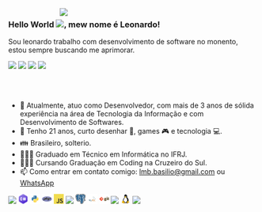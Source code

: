 <img src="https://raw.githubusercontent.com/MicaelliMedeiros/micaellimedeiros/master/image/computer-illustration.png" min-width="400px" max-width="400px" width="400px" align="right">

### Hello World <img src="https://github.com/TheDudeThatCode/TheDudeThatCode/blob/master/Assets/Earth.gif" width="24px">, mew nome é Leonardo!

<p align="left"> 
  Sou leonardo trabalho com desenvolvimento de software no monento,
  estou sempre buscando me aprimorar.
</p>

<p align="left">
  <a href="mailto:lmb.basilio@gmail.com" alt="Gmail">
  <img src="https://img.shields.io/badge/-Gmail-FF0000?style=flat-square&labelColor=FF0000&logo=gmail&logoColor=white&link=lmb.basilio@gmail.com" /></a>

  <a href="https://www.linkedin.com/in/leonardo-basilio-b0a848204/" alt="LinkedIn">
  <img src="https://img.shields.io/badge/-Linkedin-0e76a8?style=flat-square&logo=Linkedin&logoColor=white&link=https://www.linkedin.com/in/leonardo-basilio-b0a848204/" /></a>

  <a href="https://api.whatsapp.com/send/?phone=974031553&text&type=phone_number&app_absent=0" alt="WhatsApp">
  <img src="https://img.shields.io/badge/-WhatsApp-25d366?style=flat-square&labelColor=25d366&logo=whatsapp&logoColor=white&link=https://api.whatsapp.com/send/?phone=974031553&text&type=phone_number&app_absent=0"/></a>

 <!-- <a href="#" alt="Facebook">
  <img src="https://img.shields.io/badge/-Facebook-3b5998?style=flat-square&labelColor=3b5998&logo=facebook&logoColor=white&link=LINK-DO-SEU-FACEBOOK"/></a>-->

  <a href="https://www.instagram.com/leo.hpls" alt="Instagram">
  <img src="https://img.shields.io/badge/-Instagram-DF0174?style=flat-square&labelColor=DF0174&logo=instagram&logoColor=white&link=https://www.instagram.com/leo.hpls"/></a>
</p>

<br><br/>

- 🔭 Atualmente, atuo como Desenvolvedor, com mais de 3 anos de sólida experiência na área de Tecnologia da Informação e com Desenvolvimento de Softwares.
- 👦 Tenho 21 anos, curto desenhar 🎨, games 🎮 e tecnologia 💻.
- 👪 Brasileiro, solterio.
- 👨🏻‍🎓 Graduado em Técnico em Informática no IFRJ.
- 👨🏻‍💻 Cursando Graduação em Coding na Cruzeiro do Sul.
- 📫 Como entrar em contato comigo: [lmb.basilio@gmail.com](mailto:lmb.basilio@gmail.com) ou [WhatsApp](https://api.whatsapp.com/send/?phone=974031553&text&type=phone_number&app_absent=0)

<code><img height="20" src="https://dotnet.microsoft.com/static/images/redesign/social/square.png"></code>
<code><img height="20" src="https://raw.githubusercontent.com/github/explore/80688e429a7d4ef2fca1e82350fe8e3517d3494d/topics/csharp/csharp.png"></code>
<code><img height="20" src="https://raw.githubusercontent.com/github/explore/80688e429a7d4ef2fca1e82350fe8e3517d3494d/topics/python/python.png"></code>
<code><img height="20" src="https://raw.githubusercontent.com/github/explore/ccc16358ac4530c6a69b1b80c7223cd2744dea83/topics/php/php.png"></code>
<code><img height="20" src="https://raw.githubusercontent.com/github/explore/80688e429a7d4ef2fca1e82350fe8e3517d3494d/topics/javascript/javascript.png"></code>
<code><img height="20" src="https://cdn.icon-icons.com/icons2/2107/PNG/512/file_type_vscode_icon_130084.png"></code>
<code><img height="20" src="https://raw.githubusercontent.com/github/explore/80688e429a7d4ef2fca1e82350fe8e3517d3494d/topics/postgresql/postgresql.png"></code>
<code><img height="20" src="https://raw.githubusercontent.com/github/explore/80688e429a7d4ef2fca1e82350fe8e3517d3494d/topics/mysql/mysql.png"></code>
<code><img height="20" src="https://raw.githubusercontent.com/github/explore/80688e429a7d4ef2fca1e82350fe8e3517d3494d/topics/git/git.png"></code>
<code><img height="20" src="https://i.pinimg.com/736x/b1/5e/ed/b15eedbdafbbdbca3249e3942f4faf3b.jpg"></code>
<code><img height="20" src="https://raw.githubusercontent.com/github/explore/80688e429a7d4ef2fca1e82350fe8e3517d3494d/topics/linux/linux.png"></code>
<code><img height="20" src="https://news.thewindowsclub.com/wp-content/uploads/2021/01/Windows-Server-logo-1200x1036.jpg"></code>
